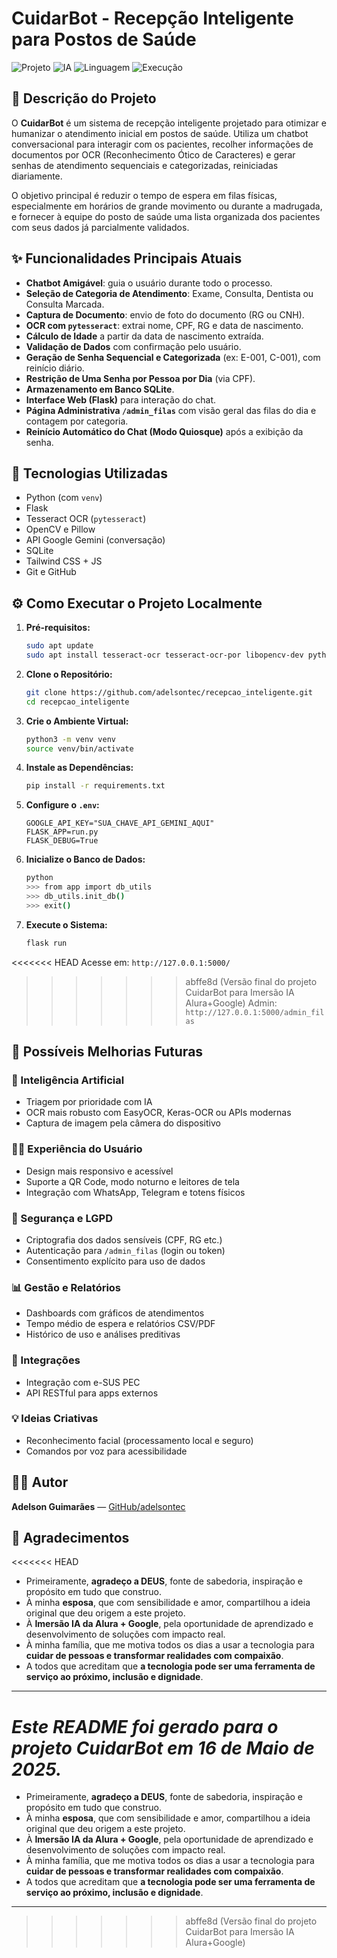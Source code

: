 # CuidarBot - Recepção Inteligente para Postos de Saúde



![Projeto](https://img.shields.io/badge/Projeto-CuidarBot-green?style=for-the-badge&logo=leaflet)
![IA](https://img.shields.io/badge/IA-Gemini-blue?style=for-the-badge&logo=google)
![Linguagem](https://img.shields.io/badge/Python-3.x-yellow?style=for-the-badge&logo=python)
![Execução](https://img.shields.io/badge/Executado_em-Google%20Colab-orange?style=for-the-badge&logo=googlecolab)



## 📝 Descrição do Projeto

O **CuidarBot** é um sistema de recepção inteligente projetado para otimizar e humanizar o atendimento inicial em postos de saúde. Utiliza um chatbot conversacional para interagir com os pacientes, recolher informações de documentos por OCR (Reconhecimento Ótico de Caracteres) e gerar senhas de atendimento sequenciais e categorizadas, reiniciadas diariamente.

O objetivo principal é reduzir o tempo de espera em filas físicas, especialmente em horários de grande movimento ou durante a madrugada, e fornecer à equipe do posto de saúde uma lista organizada dos pacientes com seus dados já parcialmente validados.

## ✨ Funcionalidades Principais Atuais

* **Chatbot Amigável**: guia o usuário durante todo o processo.
* **Seleção de Categoria de Atendimento**: Exame, Consulta, Dentista ou Consulta Marcada.
* **Captura de Documento**: envio de foto do documento (RG ou CNH).
* **OCR com `pytesseract`**: extrai nome, CPF, RG e data de nascimento.
* **Cálculo de Idade** a partir da data de nascimento extraída.
* **Validação de Dados** com confirmação pelo usuário.
* **Geração de Senha Sequencial e Categorizada** (ex: E-001, C-001), com reinício diário.
* **Restrição de Uma Senha por Pessoa por Dia** (via CPF).
* **Armazenamento em Banco SQLite**.
* **Interface Web (Flask)** para interação do chat.
* **Página Administrativa `/admin_filas`** com visão geral das filas do dia e contagem por categoria.
* **Reinício Automático do Chat (Modo Quiosque)** após a exibição da senha.

## 🚀 Tecnologias Utilizadas

* Python (com `venv`)
* Flask
* Tesseract OCR (`pytesseract`)
* OpenCV e Pillow
* API Google Gemini (conversação)
* SQLite
* Tailwind CSS + JS
* Git e GitHub

## ⚙️ Como Executar o Projeto Localmente

1. **Pré-requisitos:**
    ```bash
    sudo apt update
    sudo apt install tesseract-ocr tesseract-ocr-por libopencv-dev python3-opencv
    ```

2. **Clone o Repositório:**
    ```bash
    git clone https://github.com/adelsontec/recepcao_inteligente.git
    cd recepcao_inteligente
    ```

3. **Crie o Ambiente Virtual:**
    ```bash
    python3 -m venv venv
    source venv/bin/activate
    ```

4. **Instale as Dependências:**
    ```bash
    pip install -r requirements.txt
    ```

5. **Configure o `.env`:**
    ```
    GOOGLE_API_KEY="SUA_CHAVE_API_GEMINI_AQUI"
    FLASK_APP=run.py
    FLASK_DEBUG=True
    ```

6. **Inicialize o Banco de Dados:**
    ```bash
    python
    >>> from app import db_utils
    >>> db_utils.init_db()
    >>> exit()
    ```

7. **Execute o Sistema:**
    ```bash
    flask run
    ```
<<<<<<< HEAD
    Acesse em: `http://127.0.0.1:5000/`
>>>>>>> abffe8d (Versão final do projeto CuidarBot para Imersão IA Alura+Google)
    Admin: `http://127.0.0.1:5000/admin_filas`

## 🔮 Possíveis Melhorias Futuras

### 🧠 Inteligência Artificial
* Triagem por prioridade com IA
* OCR mais robusto com EasyOCR, Keras-OCR ou APIs modernas
* Captura de imagem pela câmera do dispositivo

### 🧑‍⚕️ Experiência do Usuário
* Design mais responsivo e acessível
* Suporte a QR Code, modo noturno e leitores de tela
* Integração com WhatsApp, Telegram e totens físicos

### 🔐 Segurança e LGPD
* Criptografia dos dados sensíveis (CPF, RG etc.)
* Autenticação para `/admin_filas` (login ou token)
* Consentimento explícito para uso de dados

### 📊 Gestão e Relatórios
* Dashboards com gráficos de atendimentos
* Tempo médio de espera e relatórios CSV/PDF
* Histórico de uso e análises preditivas

### 🔌 Integrações
* Integração com e-SUS PEC
* API RESTful para apps externos

### 💡 Ideias Criativas
* Reconhecimento facial (processamento local e seguro)
* Comandos por voz para acessibilidade

## 👨‍💻 Autor

**Adelson Guimarães** — [GitHub/adelsontec](https://github.com/adelsontec)

## 🙏 Agradecimentos

<<<<<<< HEAD
* Primeiramente, **agradeço a DEUS**, fonte de sabedoria, inspiração e propósito em tudo que construo.  
* À minha **esposa**, que com sensibilidade e amor, compartilhou a ideia original que deu origem a este projeto.  
* À **Imersão IA da Alura + Google**, pela oportunidade de aprendizado e desenvolvimento de soluções com impacto real.  
* À minha família, que me motiva todos os dias a usar a tecnologia para **cuidar de pessoas e transformar realidades com compaixão**.  
* A todos que acreditam que **a tecnologia pode ser uma ferramenta de serviço ao próximo, inclusão e dignidade**.

---

*Este README foi gerado para o projeto CuidarBot em 16 de Maio de 2025.*
=======
* Primeiramente, **agradeço a DEUS**, fonte de sabedoria, inspiração e propósito em tudo que construo.
* À minha **esposa**, que com sensibilidade e amor, compartilhou a ideia original que deu origem a este projeto.
* À **Imersão IA da Alura + Google**, pela oportunidade de aprendizado e desenvolvimento de soluções com impacto real.
* À minha família, que me motiva todos os dias a usar a tecnologia para **cuidar de pessoas e transformar realidades com compaixão**.
* A todos que acreditam que **a tecnologia pode ser uma ferramenta de serviço ao próximo, inclusão e dignidade**.

---
>>>>>>> abffe8d (Versão final do projeto CuidarBot para Imersão IA Alura+Google)
